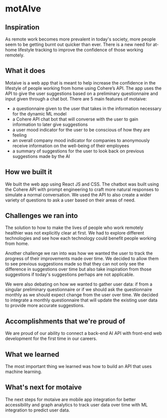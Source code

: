 # motAIve

## Inspiration
As remote work becomes more prevalent in today's society, more people seem to be getting burnt out quicker than ever. There is a new need for at-home lifestyle tracking to improve the confidence of those working remotely.

## What it does
Motaive is a web app that is meant to help increase the confidence in the lifestyle of people working from home using Cohere’s API. The app uses the API to give the user suggestions based on a preliminary questionnaire and input given through a chat bot. 
There are 5 main features of motaive:
- a questionnaire given to the user that takes in the information necessary for the dynamic ML model
- a Cohere API chat bot that will converse with the user to gain information to later give suggestions
- a user mood indicator for the user to be conscious of how they are feeling
- an overall company mood indicator for companies to anonymously receive information on the well-being of their employees
- a summary of suggestions for the user to look back on previous suggestions made by the AI

## How we built it
We built the web app using React JS and CSS. The chatbot was built using the Cohere API with prompt engineering to craft more natural responses to simulate a normal conversation. We used the API to also create a wider variety of questions to ask a user based on their areas of need.

## Challenges we ran into
The solution to how to make the lives of people who work remotely healthier was not explicitly clear at first. We had to explore different technologies and see how each technology could benefit people working from home.

Another challenge we ran into was how we wanted the user to track the progress of their improvements made over time. We decided to allow them to see previous suggestions made so that they can not only see the difference in suggestions over time but also take inspiration from those suggestions if today's suggestions perhaps are not applicable.

We were also debating on how we wanted to gather user data: if from a singular preliminary questionnaire or if we should ask the questionnaire monthly as we should expect change from the user over time. We decided to integrate a monthly questionnaire that will update the existing user data to provide more accurate suggestions.

## Accomplishments that we're proud of
We are proud of our ability to connect a back-end AI API with front-end web development for the first time in our careers.

## What we learned
The most important thing we learned was how to build an API that uses machine learning. 

## What's next for motaive
The next steps for motaive are mobile app integration for better accessibility and graph analytics to track user data over time with ML integration to predict user data.
